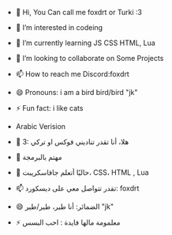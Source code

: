 - 👋 Hi, You Can call me foxdrt or Turki :3
- 👀 I’m interested in codeing
- 🌱 I’m currently learning JS CSS HTML, Lua
- 💞️ I’m looking to collaborate on Some Projects
- 📫 How to reach me Discord:foxdrt
- 😄 Pronouns: i am a bird bird/bird "jk"
- ⚡ Fun fact: i like cats

- Arabic Verision 

- 👋 3: هلا، أنا تقدر تناديني فوكس  او تركي 
- 👀  مهتم بالبرمجة
- 🌱 حاليًا أتعلم جافاسكريبت، CSS، HTML , Lua
- 📫 تقدر  تتواصل معي على ديسكورد: foxdrt
- 😄 الضمائر: أنا طير، طير/طير  "jk"
- ⚡ معلمومة مالها فايدة : احب البسس


<!---
foxdrt/foxdrt is a ✨ special ✨ repository because its `README.md` (this file) appears on your GitHub profile.
You can click the Preview link to take a look at your changes.
--->
